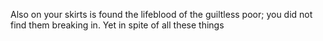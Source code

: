 Also on your skirts is found the lifeblood of the guiltless poor; you did not find them breaking in. Yet in spite of all these things
